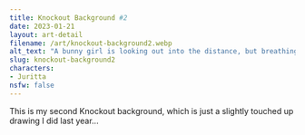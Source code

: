 ```yaml
---
title: Knockout Background #2
date: 2023-01-21
layout: art-detail
filename: /art/knockout-background2.webp
alt_text: "A bunny girl is looking out into the distance, but breathing out her streetwear jacket.Underneath the jacket is a crop top, and she's wearing some dark baggy pants."
slug: knockout-background2
characters:
- Juritta
nsfw: false
---
```

This is my second Knockout background, which is just a slightly touched up drawing I did last year...
